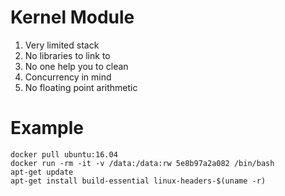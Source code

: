 # Kernel Module
1. Very limited stack
2. No libraries to link to
3. No one help you to clean
4. Concurrency in mind
5. No floating point arithmetic


# Example
```
docker pull ubuntu:16.04
docker run -rm -it -v /data:/data:rw 5e8b97a2a082 /bin/bash
apt-get update
apt-get install build-essential linux-headers-$(uname -r)
```
